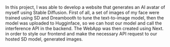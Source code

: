 In this project, I was able to develop a website that generates an AI avatar of myself using Stable Diffusion. First of all, a set of images of my face were trained using SD and Dreambooth to tune the text-to-image model, then the model was uploaded to Hugginface, so we can host our model and call the interference API in the backend. The WebApp was then created using Next. in order to style our frontend and make the necessary API request to our hosted SD model, generated images. 
